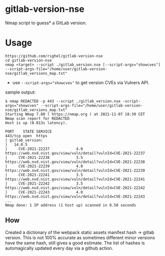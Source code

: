 # gitlab-version-nse
Nmap script to guess* a GitLab version. 

# Usage
```
https://github.com/righel/gitlab-version-nse
cd gitlab-version-nse 
nmap <target> --script ./gitlab_version.nse [--script-args="showcves"] --script-args-file="/home/user/gitlab-version-nse/gitlab_versions_map.txt"
```
* use `--script-args="showcves"` to get version CVEs via Vulners API.

sample output:
```
$ nmap REDACTED -p 443 --script ./gitlab_version.nse -script-args="showcves" --script-args-file="/home/user/gitlab-version-nse/gitlab_versions_map.txt"
Starting Nmap 7.80 ( https://nmap.org ) at 2021-11-07 18:39 CET
Nmap scan report for REDACTED
Host is up (0.013s latency).

PORT    STATE SERVICE
443/tcp open  https
| gitlab_version: 
|   14.0.5
|     CVE-2021-22237            4.0             https://web.nvd.nist.gov/view/vuln/detail?vulnId=CVE-2021-22237
|     CVE-2021-22238            3.5             https://web.nvd.nist.gov/view/vuln/detail?vulnId=CVE-2021-22238
|     CVE-2021-22239            4.0             https://web.nvd.nist.gov/view/vuln/detail?vulnId=CVE-2021-22239
|     CVE-2021-22241            3.5             https://web.nvd.nist.gov/view/vuln/detail?vulnId=CVE-2021-22241
|     CVE-2021-22242            3.5             https://web.nvd.nist.gov/view/vuln/detail?vulnId=CVE-2021-22242
|     CVE-2021-22243            4.0             https://web.nvd.nist.gov/view/vuln/detail?vulnId=CVE-2021-22243
...
Nmap done: 1 IP address (1 host up) scanned in 0.50 seconds
```

## How
Created a dictionary of the webpack static assets manifest hash -> gitlab version. 
This is not 100% accurate as sometimes different minor versions have the same hash, still gives a good estimate.
The list of hashes is automagically updated every day via a github action.

